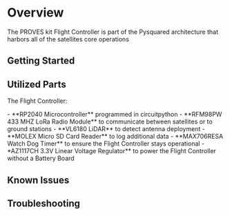 # Overview
The PROVES kit Flight Controller is part of the Pysquared architecture that harbors all of the satellites core operations
## Getting Started

## Utilized Parts
The Flight Controller:
<div class="result" markdown>
- **RP2040 Microcontroller** programmed in circuitpython
- **RFM98PW 433 MHZ LoRa Radio Module** to communicate between satellites or to ground stations
- **VL6180 LiDAR** to detect antenna deployment
- **MOLEX Micro SD Card Reader** to log additional data
- **MAX706RESA Watch Dog Timer** to ensure the Flight Controller stays operational
- *AZ1117CH 3.3V Linear Voltage Regulator** to power the Flight Controller without a Battery Board
</div>

## Known Issues

## Troubleshooting
